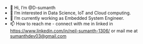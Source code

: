 - 👋 Hi, I’m @D-sumanth
- 👀 I’m interested in Data Science, IoT and Cloud computing. 
- 🌱 I’m currently working as Embedded System Engineer.
- 📫 How to reach me - connect with me in linked in https://www.linkedin.com/in/neil-sumanth-1306/ or mail me at sumanthdev03@gmail.com

<!---
D-sumanth/D-sumanth is a ✨ special ✨ repository because its `README.md` (this file) appears on your GitHub profile.
You can click the Preview link to take a look at your changes.
--->
